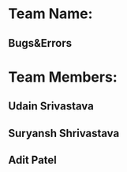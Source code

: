 # Team Name:
## Bugs&Errors


# Team Members:
## Udain Srivastava
## Suryansh Shrivastava
## Adit Patel
